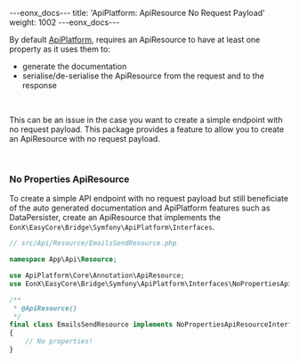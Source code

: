 ---eonx_docs---
title: 'ApiPlatform: ApiResource No Request Payload'
weight: 1002
---eonx_docs---

By default [ApiPlatform][1], requires an ApiResource to have at least one property as it uses them to:

- generate the documentation
- serialise/de-serialise the ApiResource from the request and to the response

<br>

This can be an issue in the case you want to create a simple endpoint with no request payload.
This package provides a feature to allow you to create an ApiResource with no request payload.

<br>

### No Properties ApiResource

To create a simple API endpoint with no request payload but still beneficiate of the auto generated documentation and
ApiPlatform features such as DataPersister, create an ApiResource that implements the `EonX\EasyCore\Bridge\Symfony\ApiPlatform\Interfaces`.

```php
// src/Api/Resource/EmailsSendResource.php

namespace App\Api\Resource;

use ApiPlatform\Core\Annotation\ApiResource;
use EonX\EasyCore\Bridge\Symfony\ApiPlatform\Interfaces\NoPropertiesApiResourceInterface;

/**
 * @ApiResource()
 */
final class EmailsSendResource implements NoPropertiesApiResourceInterface
{
    // No properties!
}
```

[1]: https://api-platform.com/
